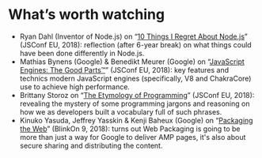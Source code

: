 <!--
tags:
  - worth-watching
  - javascript
description: List of favorite talks and performances.
-->

# What’s worth watching

- Ryan Dahl (Inventor of Node.js) on “[10 Things I Regret About Node.js](https://youtu.be/M3BM9TB-8yA)” (JSConf EU, 2018): reflection (after 6-year break) on what things could have been done differently in Node.js.
- Mathias Bynens (Google) & Benedikt Meurer (Google) on “[JavaScript Engines: The Good Parts™](https://youtu.be/5nmpokoRaZI)” (JSConf EU, 2018): key features and technics modern JavaScript engines (specifically, V8 and ChakraCore) use to achieve high performance.
- Brittany Storoz on “[The Etymology of Programming](https://youtu.be/2KTK2qD4-gs)” (JSConf EU, 2018): revealing the mystery of some programming jargons and reasoning on how we as developers built a vocabulary full of such phrases.
- Kinuko Yasuda, Jeffrey Yasskin & Kenji Baheux (Google) on “[Packaging the Web](https://youtu.be/rcJ9BLymVQE)” (BlinkOn 9, 2018): turns out Web Packaging is going to be more than just a way for Google to deliver AMP pages, it's also about secure sharing and distributing the content.
<!--: class="post__content-list" -->
